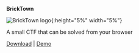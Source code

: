 **BrickTown**   
   
![BrickTown logo](https://sechow.com/bricktown/favicon.png){:height="5%" width="5%"} 
   
A small CTF that can be solved from your browser   
   
[Download](https://github.com/Abhi-M/bricktown/archive/master.zip) | [Demo](http://windowsten10.com/bricktown/)
